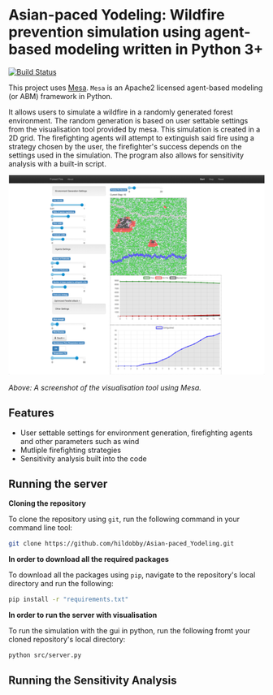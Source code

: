 Asian-paced Yodeling: Wildfire prevention simulation using agent-based modeling written in Python 3+
=========================================
[![Build Status](https://travis-ci.com/hildobby/Asian-paced_Yodeling.png)](https://travis-ci.com/hildobby/Asian-paced_Yodeling)

This project uses [Mesa](https://github.com/projectmesa/mesa). `Mesa` is an Apache2 licensed agent-based modeling (or ABM) framework in Python.

It allows users to simulate a wildfire in a randomly generated forest environment. The random generation is based on user settable settings from the visualisation tool provided by mesa. This simulation is created in a 2D grid. The firefighting agents will attempt to extinguish said fire using a strategy chosen by the user, the firefighter's success depends on the settings used in the simulation. The program also allows for sensitivity analysis with a built-in script.

![A screenshot of the simulation's visualisation](https://github.com/hildobby/Asian-paced_Yodeling/blob/master/src/visualisation.png)

*Above: A screenshot of the visualisation tool using Mesa.*

Features
------------

* User settable settings for environment generation, firefighting agents and other parameters such as wind
* Mutliple firefighting strategies
* Sensitivity analysis built into the code

Running the server
------------

**Cloning the repository**

To clone the repository using `git`, run the following command in your command line tool:
```bash
git clone https://github.com/hildobby/Asian-paced_Yodeling.git
```

**In order to download all the required packages**

To download all the packages using `pip`, navigate to the repository's local directory and run the following:
```bash
pip install -r "requirements.txt"
```
**In order to run the server with visualisation**

To run the simulation with the gui in python, run the following fromt your cloned repository's local directory:
```bash
python src/server.py
```

Running the Sensitivity Analysis
------------
